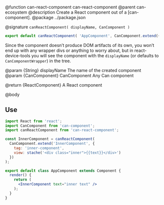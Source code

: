 @function can-react-component can-react-component
@parent can-ecosystem
@description Create a React component out of a [can-component].
@package ../package.json

@signature `canReactComponent( displayName, CanComponent )`

```javascript
export default canReactComponent( 'AppComponent', CanComponent.extend({ ... }) )
```

Since the component doesn’t produce DOM artifacts of its own, you won’t end up with any wrapper divs or anything to worry about, but in react-device-tools you will see the component with the `displayName` (or defaults to `CanComponentWrapper`) in the tree.

@param {String} displayName The name of the created component
@param {CanComponent} CanComponent Any Can component

@return {ReactComponent} A React component

@body

## Use

```jsx
import React from 'react';
import CanComponent from 'can-component';
import canReactComponent from 'can-react-component';

const InnerComponent = canReactComponent(
  CanComponent.extend('InnerComponent', {
    tag: 'inner-component',
    view: stache('<div class="inner">{{text}}</div>')
  })
);

export default class AppComponent extends Component {
  render() {
    return (
      <InnerComponent text="inner text" />
    );
  }
}
```

